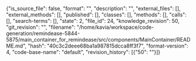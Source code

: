 {"is_source_file": false, "format": "", "description": "", "external_files": [], "external_methods": [], "published": [], "classes": [], "methods": [], "calls": [], "search-terms": [], "state": 2, "file_id": 24, "knowledge_revision": 50, "git_revision": "", "filename": "/home/kavia/workspace/code-generation/remindease-5844-5875/main_container_for_remindease/src/components/MainContainer/README.md", "hash": "40c3c2deee68ba1a987815dcca8ff3f7", "format-version": 4, "code-base-name": "default", "revision_history": [{"50": ""}]}